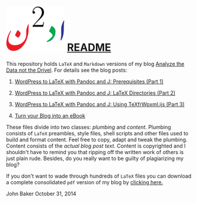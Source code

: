 ![](adndsymsmall.png) [README](http://bakerjd99.wordpress.com/)
===============================================================

This repository holds `LaTeX` and `Markdown` versions of my blog
[Analyze the Data not the Drivel](http://bakerjd99.wordpress.com/).
For details see the blog posts:

1. [WordPress to LaTeX with Pandoc 
and J: Prerequisites (Part 1)](http://bakerjd99.wordpress.com/2012/02/11/wordpress-to-latex-with-pandoc-and-j-prerequisites-part-1/)

2. [WordPress to LaTeX with Pandoc 
and J: LaTeX Directories (Part 2)](http://bakerjd99.wordpress.com/2012/02/18/wordpress-to-latex-with-pandoc-and-j-latex-directories-part-2-2/)

3. [WordPress to LaTeX with Pandoc 
and J: Using TeXfrWpxml.ijs (Part 3)](http://bakerjd99.wordpress.com/2012/02/25/wordpress-to-latex-with-pandoc-and-j-using-texfrwpxml-ijs-part-3/)

4. [Turn your Blog into an eBook](http://bakerjd99.wordpress.com/2012/03/04/turn-your-blog-into-an-ebook/)

These files divide into two classes: *plumbing* and *content.* Plumbing
consists of `LaTeX` preambles, style files, shell scripts and other files
used to build and format content. Feel free to copy, adapt and tweak
the plumbing. Content consists of the *actual blog post text*. Content
is copyrighted and I shouldn't have to remind you that ripping off
the written work of others is just plain rude. Besides, do you really
want to be guilty of plagiarizing my blog?

If you don't want to wade through hundreds of `LaTeX` files
you can download a complete consolidated `pdf` version of my 
blog by [clicking here.](https://app.box.com/s/8yvm27ag9agtm32nfahd)

John Baker
October 31, 2014
